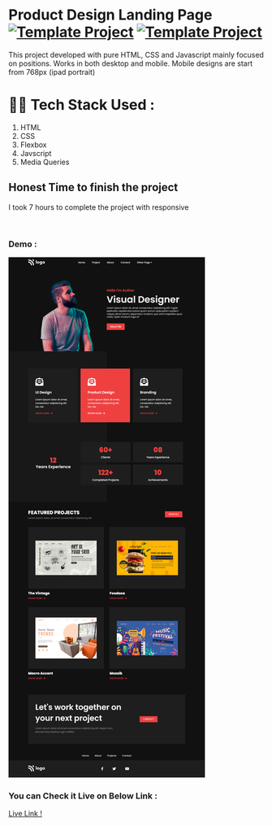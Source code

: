 # Product Design Landing Page [![Template Project](https://img.shields.io/badge/Template-Project-red)](http://www.gnu.org/licenses/agpl-3.0) [![Template Project](https://img.shields.io/badge/Technologies%20-HTML%2FCSS-brightgreen)](http://www.gnu.org/licenses/agpl-3.0)

This project developed with pure HTML, CSS and Javascript mainly focused on positions. Works in both desktop and mobile. Mobile designs are start from 768px (ipad portrait)

# 👩‍💻 Tech Stack Used :

1. HTML
2. CSS
3. Flexbox
4. Javscript 
5. Media Queries



## Honest Time to finish the project

I took 7 hours to complete the project with responsive


<br/>

### Demo :

![Web Site Image](https://github.com/anitha-nagadasarink/15-Product-Design-Webpage/blob/HTML-CSS-Projects/Assets/demo.png)

### You can Check it Live on Below Link :

[Live Link !](https://new-product-design-webpage.netlify.app/)